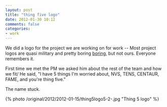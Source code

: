 ```yaml
---
layout: post
title: "thing five logo"
date: 2012-01-30 10:12
comments: false
categories:
- work 
---
```

We did a logo for the project we are working on for work -- Most project logos are quasi military and pretty boring [boring](http://culturalknowledge.org/Data/Sites/1/site_graphics/dcgs-a_logo.png), but not ours.  Everyone remembers it. 

First time we met the PM we asked him about the rest of the team and how we fit/  He said, "I have 5 things I'm worried about, NVS, TENS, CENTAUR, FAME, and you're thing five."

The name stuck.

{% photo /original/2012/2012-01-15/thing5logo5-2-.jpg "Thing 5 logo" %}

